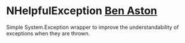 NHelpfulException
[Ben Aston](https://secure.gravatar.com/avatar/2a43432a33175c6bbe896da22dd6f6ee?s=140&d=https://a248.e.akamai.net/assets.github.com%2Fimages%2Fgravatars%2Fgravatar-140.png)
====

Simple System.Exception wrapper to improve the understandability of exceptions when they are thrown.